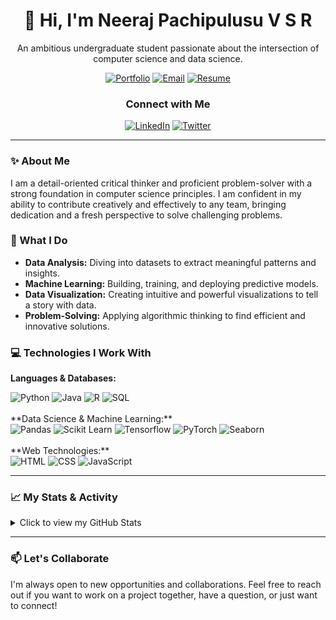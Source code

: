 <h1 align="center">👋 Hi, I'm Neeraj Pachipulusu V S R</h1>

<p align="center">
  An ambitious undergraduate student passionate about the intersection of computer science and data science.
</p>

<div align="center">
  <a href="https://yourwebsite.com"><img src="https://img.shields.io/badge/Portfolio-Visit%20My%20Website-blue" alt="Portfolio"></a>
  <a href="mailto:neerajpachipulusuvsr@gmail.com"><img src="https://img.shields.io/badge/Contact-Email-green" alt="Email"></a>
  <a href="https://yourresume.com"><img src="https://img.shields.io/badge/Resume-View%20My%20Resume-orange" alt="Resume"></a>
</div>

<h3 align="center">Connect with Me</h3>

<p align="center">
  <a href="https://www.linkedin.com/in/neerajpvsr"><img src="https://img.shields.io/badge/LinkedIn-0A66C2?style=for-the-badge&logo=linkedin&logoColor=white" alt="LinkedIn"></a>
  <a href="https://twitter.com/neeraj_pvsr"><img src="https://img.shields.io/badge/Twitter-1DA1F2?style=for-the-badge&logo=twitter&logoColor=white" alt="Twitter"></a>
</p>

---

### ✨ About Me

I am a detail-oriented critical thinker and proficient problem-solver with a strong foundation in computer science principles. I am confident in my ability to contribute creatively and effectively to any team, bringing dedication and a fresh perspective to solve challenging problems.

### 🚀 What I Do
- **Data Analysis:** Diving into datasets to extract meaningful patterns and insights.
- **Machine Learning:** Building, training, and deploying predictive models.
- **Data Visualization:** Creating intuitive and powerful visualizations to tell a story with data.
- **Problem-Solving:** Applying algorithmic thinking to find efficient and innovative solutions.

### 💻 Technologies I Work With

**Languages & Databases:**
<div>
  <img src="https://img.shields.io/badge/Python-3776AB?style=flat&logo=python&logoColor=white" alt="Python">
  <img src="https://img.shields.io/badge/Java-007396?style=flat&logo=java&logoColor=white" alt="Java">
  <img src="https://img.shields.io/badge/R-276DC3?style=flat&logo=r&logoColor=white" alt="R">
  <img src="https://img.shields.io/badge/SQL-4479A1?style=flat&logo=sql&logoColor=white" alt="SQL">
</div>
<br>
**Data Science & Machine Learning:**
<div>
  <img src="https://img.shields.io/badge/Pandas-150458?style=flat&logo=pandas&logoColor=white" alt="Pandas">
  <img src="https://img.shields.io/badge/Scikit_Learn-F7931E?style=flat&logo=scikit-learn&logoColor=white" alt="Scikit Learn">
  <img src="https://img.shields.io/badge/Tensorflow-FF6F00?style=flat&logo=tensorflow&logoColor=white" alt="Tensorflow">
  <img src="https://img.shields.io/badge/PyTorch-EE4C2C?style=flat&logo=pytorch&logoColor=white" alt="PyTorch">
  <img src="https://img.shields.io/badge/Seaborn-3776AB?style=flat&logo=python&logoColor=white" alt="Seaborn">
</div>
<br>
**Web Technologies:**
<div>
  <img src="https://img.shields.io/badge/HTML-E34F26?style=flat&logo=html5&logoColor=white" alt="HTML">
  <img src="https://img.shields.io/badge/CSS-1572B6?style=flat&logo=css3&logoColor=white" alt="CSS">
  <img src="https://img.shields.io/badge/JavaScript-F7DF1E?style=flat&logo=javascript&logoColor=black" alt="JavaScript">
</div>

---

### 📈 My Stats & Activity

<details>
  <summary>Click to view my GitHub Stats</summary>
  <br>
  <p align="center">
    <img src="https://github-readme-stats.vercel.app/api?username=Neeraj-Pachipulusu-V-S-R&show_icons=true&theme=dark" alt="GitHub Stats">
    <img src="https://github-readme-stats.vercel.app/api/top-langs/?username=Neeraj-Pachipulusu-V-S-R&layout=compact&theme=dark" alt="Top Languages">
    <br>
    <img src="https://github.com/Neeraj-Pachipulusu-V-S-R/Neeraj-Pachipulusu-V-S-R/blob/main/assets/github-contribution-grid-snake-dark.svg" alt="GitHub Contribution Graph">
  </p>
</details>

---

### 📫 Let's Collaborate

I'm always open to new opportunities and collaborations. Feel free to reach out if you want to work on a project together, have a question, or just want to connect!
